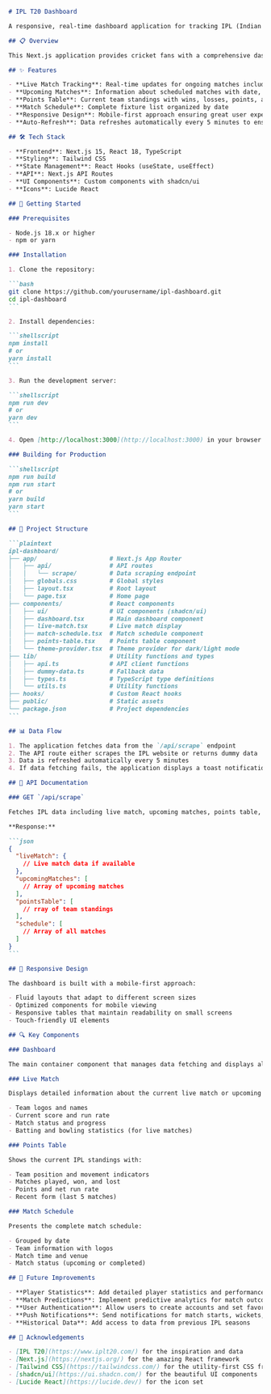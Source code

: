 ````markdown
# IPL T20 Dashboard

A responsive, real-time dashboard application for tracking IPL (Indian Premier League) T20 cricket matches, standings, and schedules.

## 📋 Overview

This Next.js application provides cricket fans with a comprehensive dashboard to track IPL T20 matches. The dashboard displays live match information, upcoming matches, team standings in the points table, and the complete match schedule in an intuitive, responsive interface.

## ✨ Features

- **Live Match Tracking**: Real-time updates for ongoing matches including score, run rate, and player statistics
- **Upcoming Matches**: Information about scheduled matches with date, time, and venue details
- **Points Table**: Current team standings with wins, losses, points, and net run rate
- **Match Schedule**: Complete fixture list organized by date
- **Responsive Design**: Mobile-first approach ensuring great user experience across all devices
- **Auto-Refresh**: Data refreshes automatically every 5 minutes to ensure up-to-date information

## 🛠️ Tech Stack

- **Frontend**: Next.js 15, React 18, TypeScript
- **Styling**: Tailwind CSS
- **State Management**: React Hooks (useState, useEffect)
- **API**: Next.js API Routes
- **UI Components**: Custom components with shadcn/ui
- **Icons**: Lucide React

## 🚀 Getting Started

### Prerequisites

- Node.js 18.x or higher
- npm or yarn

### Installation

1. Clone the repository:

```bash
git clone https://github.com/yourusername/ipl-dashboard.git
cd ipl-dashboard
```

2. Install dependencies:

```shellscript
npm install
# or
yarn install
```

3. Run the development server:

```shellscript
npm run dev
# or
yarn dev
```

4. Open [http://localhost:3000](http://localhost:3000) in your browser to see the application.

### Building for Production

```shellscript
npm run build
npm run start
# or
yarn build
yarn start
```

## 📁 Project Structure

```plaintext
ipl-dashboard/
├── app/                    # Next.js App Router
│   ├── api/                # API routes
│   │   └── scrape/         # Data scraping endpoint
│   ├── globals.css         # Global styles
│   ├── layout.tsx          # Root layout
│   └── page.tsx            # Home page
├── components/             # React components
│   ├── ui/                 # UI components (shadcn/ui)
│   ├── dashboard.tsx       # Main dashboard component
│   ├── live-match.tsx      # Live match display
│   ├── match-schedule.tsx  # Match schedule component
│   ├── points-table.tsx    # Points table component
│   └── theme-provider.tsx  # Theme provider for dark/light mode
├── lib/                    # Utility functions and types
│   ├── api.ts              # API client functions
│   ├── dummy-data.ts       # Fallback data
│   ├── types.ts            # TypeScript type definitions
│   └── utils.ts            # Utility functions
├── hooks/                  # Custom React hooks
├── public/                 # Static assets
└── package.json            # Project dependencies
```

## 📊 Data Flow

1. The application fetches data from the `/api/scrape` endpoint
2. The API route either scrapes the IPL website or returns dummy data
3. Data is refreshed automatically every 5 minutes
4. If data fetching fails, the application displays a toast notification and uses cached data

## 🔄 API Documentation

### GET `/api/scrape`

Fetches IPL data including live match, upcoming matches, points table, and schedule.

**Response:**

```json
{
  "liveMatch": {
    // Live match data if available
  },
  "upcomingMatches": [
    // Array of upcoming matches
  ],
  "pointsTable": [
    // rray of team standings
  ],
  "schedule": [
    // Array of all matches
  ]
}
```

## 📱 Responsive Design

The dashboard is built with a mobile-first approach:

- Fluid layouts that adapt to different screen sizes
- Optimized components for mobile viewing
- Responsive tables that maintain readability on small screens
- Touch-friendly UI elements

## 🔍 Key Components

### Dashboard

The main container component that manages data fetching and displays all sections.

### Live Match

Displays detailed information about the current live match or upcoming match, including:

- Team logos and names
- Current score and run rate
- Match status and progress
- Batting and bowling statistics (for live matches)

### Points Table

Shows the current IPL standings with:

- Team position and movement indicators
- Matches played, won, and lost
- Points and net run rate
- Recent form (last 5 matches)

### Match Schedule

Presents the complete match schedule:

- Grouped by date
- Team information with logos
- Match time and venue
- Match status (upcoming or completed)

## 🔮 Future Improvements

- **Player Statistics**: Add detailed player statistics and performance metrics
- **Match Predictions**: Implement predictive analytics for match outcomes
- **User Authentication**: Allow users to create accounts and set favorite teams
- **Push Notifications**: Send notifications for match starts, wickets, and other key events
- **Historical Data**: Add access to data from previous IPL seasons

## 🙏 Acknowledgements

- [IPL T20](https://www.iplt20.com/) for the inspiration and data
- [Next.js](https://nextjs.org/) for the amazing React framework
- [Tailwind CSS](https://tailwindcss.com/) for the utility-first CSS framework
- [shadcn/ui](https://ui.shadcn.com/) for the beautiful UI components
- [Lucide React](https://lucide.dev/) for the icon set
````
